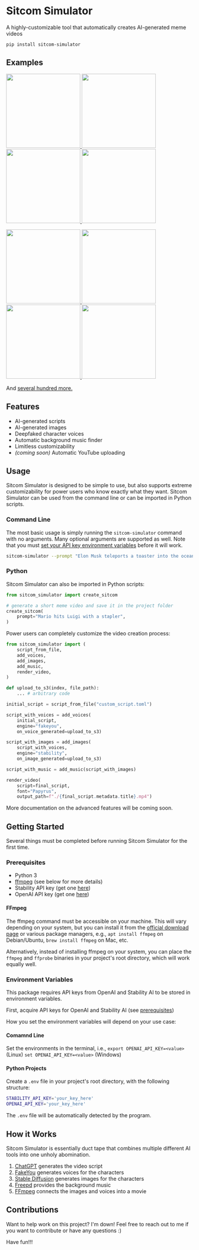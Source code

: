 # Sitcom Simulator
A highly-customizable tool that automatically creates AI-generated meme videos

`pip install sitcom-simulator`

## Examples

<p float="left">
    <a href="https://youtube.com/shorts/NQezju-_vtw?si=s2IcfYIhdK6oaE6o">
        <img src="https://joshmoody.org/sitcom-simulator/joe-biden-swole.png" width="200" />
    </a>
    <a href="https://youtube.com/shorts/QNAX7yAnEso?si=g6LtUvFu1_7VjjHJ">
        <img src="https://joshmoody.org/sitcom-simulator/mario-pyramid.png" width="200">
    </a>
    <a href="https://youtube.com/shorts/2JcaKnVGr8A?si=E9tg1SBv_VaHSVPo">
        <img src="https://joshmoody.org/sitcom-simulator/tom-cruise-mustard.png" width="200" />
    </a>
    <a href="https://youtube.com/shorts/7zKuojhaZz4?si=pFHuyQ4uX6j0B9FU">
        <img src="https://joshmoody.org/sitcom-simulator/fred-tax-fraud.png" width="200" />
    </a>
</p>
<p float="left">
    <a href="https://youtube.com/shorts/IFsYPP_g92I?si=nmy1OKl1jyuB8wa2">
        <img src="https://joshmoody.org/sitcom-simulator/dagoth-ur-trump.png" width="200" />
    </a>
    <a href="https://youtube.com/shorts/TAWfdZyrV68?si=2fn3mAEZKEi8TVc6">
        <img src="https://joshmoody.org/sitcom-simulator/iron-man-sonic.png" width="200" />
    </a>
    <a href="https://youtube.com/shorts/OpU1KsHHJuo?si=L90HAA7cHTYdB-VN">
        <img src="https://joshmoody.org/sitcom-simulator/shrek-donald-left-arm.png" width="200" />
    </a>
    <a href="https://youtube.com/shorts/KGtugZ4U7MA?si=cA6Uds3wOukBFeA4">
        <img src="https://joshmoody.org/sitcom-simulator/mario-cursed.png" width="200">
    </a>
</p>

And [several hundred more.](https://www.youtube.com/@SitcomSimulator/shorts)

## Features
- AI-generated scripts
- AI-generated images
- Deepfaked character voices
- Automatic background music finder
- Limitless customizability
- *(coming soon)* Automatic YouTube uploading

## Usage

Sitcom Simulator is designed to be simple to use, but also supports extreme customizability for power users who know exactly what they want. Sitcom Simulator can be used from the command line or can be imported in Python scripts.

### Command Line

The most basic usage is simply running the `sitcom-simulator` command with no arguments. Many optional arguments are supported as well. Note that you must [set your API key environment variables](#environment-variables) before it will work.

```bash
sitcom-simulator --prompt "Elon Musk teleports a toaster into the ocean" --style "beautiful renaissance oil painting" 
```

### Python

Sitcom Simulator can also be imported in Python scripts:

```python
from sitcom_simulator import create_sitcom

# generate a short meme video and save it in the project folder
create_sitcom(
    prompt="Mario hits Luigi with a stapler",
)
```

Power users can completely customize the video creation process:

```python
from sitcom_simulator import (
    script_from_file,
    add_voices,
    add_images,
    add_music,
    render_video,
)

def upload_to_s3(index, file_path):
    ... # arbitrary code

initial_script = script_from_file("custom_script.toml")

script_with_voices = add_voices(
    initial_script,
    engine="fakeyou",
    on_voice_generated=upload_to_s3)

script_with_images = add_images(
    script_with_voices,
    engine="stability",
    on_image_generated=upload_to_s3)

script_with_music = add_music(script_with_images)

render_video(
    script=final_script,
    font="Papyrus",
    output_path=f"./{final_script.metadata.title}.mp4")
```

More documentation on the advanced features will be coming soon.

## Getting Started

Several things must be completed before running Sitcom Simulator for the first time.

### Prerequisites
- Python 3
- [ffmpeg](https://ffmpeg.org/download.html) (see below for more details)
- Stability API key (get one [here](https://beta.dreamstudio.ai/membership?tab=apiKeys))
- OpenAI API key (get one [here](https://openai.com/api/))

#### FFmpeg

The ffmpeg command must be accessible on your machine. This will vary depending on your system, but you can install it from the [official download page](https://ffmpeg.org/download.html) or various package managers, e.g., `apt install ffmpeg` on Debian/Ubuntu, `brew install ffmpeg` on Mac, etc.

Alternatively, instead of installing ffmpeg on your system, you can place the `ffmpeg` and `ffprobe` binaries in your project's root directory, which will work equally well.

### Environment Variables

This package requires API keys from OpenAI and Stability AI to be stored in environment variables.

First, acquire API keys for OpenAI and Stability AI (see [prerequisites](#prerequisites))

How you set the environment variables will depend on your use case:

#### Comamnd Line

Set the environments in the terminal, i.e., `export OPENAI_API_KEY=<value>` (Linux) `set OPENAI_API_KEY=<value>` (Windows)

#### Python Projects

Create a `.env` file in your project's root directory, with the following structure:

```bash
STABILITY_API_KEY='your_key_here'
OPENAI_API_KEY='your_key_here'
```

The `.env` file will be automatically detected by the program.

## How it Works

Sitcom Simulator is essentially duct tape that combines multiple different AI tools into one unholy abomination.
1. [ChatGPT](https://chat.openai.com/) generates the video script
2. [FakeYou](https://fakeyou.com) generates voices for the characters
3. [Stable Diffusion](https://stability.ai/stable-image) generates images for the characters
4. [Freepd](https://freepd.com/) provides the background music
5. [FFmpeg](https://ffmpeg.org/) connects the images and voices into a movie

## Contributions

Want to help work on this project? I'm down! Feel free to reach out to me if you want to contribute or have any questions :)

Have fun!!!